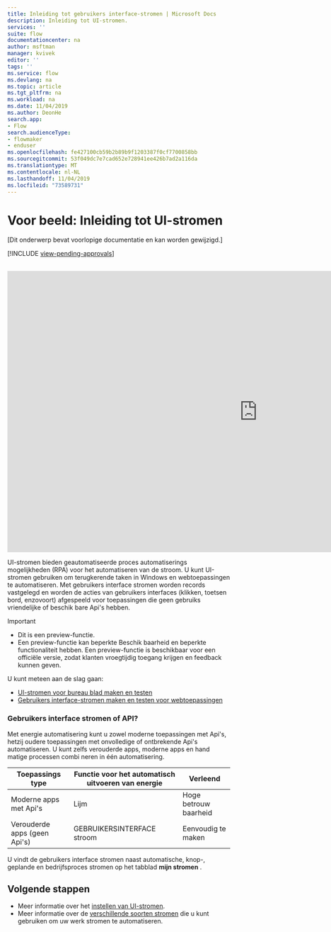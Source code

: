 ```yaml
---
title: Inleiding tot gebruikers interface-stromen | Microsoft Docs
description: Inleiding tot UI-stromen.
services: ''
suite: flow
documentationcenter: na
author: msftman
manager: kvivek
editor: ''
tags: ''
ms.service: flow
ms.devlang: na
ms.topic: article
ms.tgt_pltfrm: na
ms.workload: na
ms.date: 11/04/2019
ms.author: DeonHe
search.app:
- Flow
search.audienceType:
- flowmaker
- enduser
ms.openlocfilehash: fe427100cb59b2b89b9f1203387f0cf7700858bb
ms.sourcegitcommit: 53f049dc7e7cad652e728941ee426b7ad2a116da
ms.translationtype: MT
ms.contentlocale: nl-NL
ms.lasthandoff: 11/04/2019
ms.locfileid: "73589731"
---
```

# <a name="preview-introduction-to-ui-flows"></a>Voor beeld: Inleiding tot UI-stromen

[Dit onderwerp bevat voorlopige documentatie en kan worden gewijzigd.]

[!INCLUDE [view-pending-approvals](../includes/cc-rebrand.md)]

<br>
<iframe width="1129" height="635" src="https://www.youtube.com/embed/bZrrdoytTH0" frameborder="0" allow="accelerometer; autoplay; encrypted-media; gyroscope; picture-in-picture" allowfullscreen></iframe>

UI-stromen bieden geautomatiseerde proces automatiserings mogelijkheden (RPA) voor het automatiseren van de stroom. U kunt UI-stromen gebruiken om terugkerende taken in Windows en webtoepassingen te automatiseren. Met gebruikers interface stromen worden records vastgelegd en worden de acties van gebruikers interfaces (klikken, toetsen bord, enzovoort) afgespeeld voor toepassingen die geen gebruiks vriendelijke of beschik bare Api's hebben.

> [!IMPORTANT]
> - Dit is een preview-functie.
> - Een preview-functie kan beperkte Beschik baarheid en beperkte functionaliteit hebben. Een preview-functie is beschikbaar voor een officiële versie, zodat klanten vroegtijdig toegang krijgen en feedback kunnen geven.

U kunt meteen aan de slag gaan:

- [UI-stromen voor bureau blad maken en testen](create-desktop.md) 
- [Gebruikers interface-stromen maken en testen voor webtoepassingen](create-web.md)  

### <a name="ui-flows-or-api"></a>Gebruikers interface stromen of API?

Met energie automatisering kunt u zowel moderne toepassingen met Api's, hetzij oudere toepassingen met onvolledige of ontbrekende Api's automatiseren. U kunt zelfs verouderde apps, moderne apps en hand matige processen combi neren in één automatisering.

| **Toepassings type**      | **Functie voor het automatisch uitvoeren van energie** | **Verleend**     |
|---------------------------|----------------------------|------------------|
| Moderne apps met Api's| Lijm                 | Hoge betrouw baarheid |
| Verouderde apps (geen Api's)          | GEBRUIKERSINTERFACE stroom                    | Eenvoudig te maken   |


U vindt de gebruikers interface stromen naast automatische, knop-, geplande en bedrijfsproces stromen op het tabblad **mijn stromen** .

## <a name="next-steps"></a>Volgende stappen

- Meer informatie over het [instellen van UI-stromen](setup.md). 
- Meer informatie over de [verschillende soorten stromen](..\getting-started.md#types-of-flows) die u kunt gebruiken om uw werk stromen te automatiseren.


